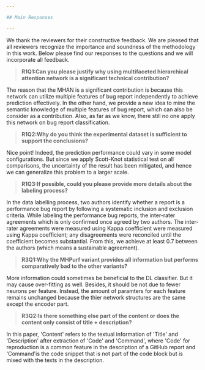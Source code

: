 ```yaml
---

## Main Responses

---
```


We thank the reviewers for their constructive feedback. We are pleased that all reviewers recognize the importance and soundness of the methodology in this work. Below please find our responses to the questions and we will incorporate all feedback. 

> **R1Q1:Can you please justify why using multifaceted hierarchical attention network is a significant technical contribution?**

The reason that the MHAN is a significant contribution is because this network can utilize multiple features of bug report independently to achieve prediction effectively. In the other hand, we provide a new idea to mine the semantic knowledge of multiple features of bug report, which can also be consider as a contribution. Also, as far as we know, there still no one apply this network on bug report classification. 

> **R1Q2:Why do you think the experimental dataset is sufficient to support the conclusions?**

Nice point! Indeed, the prediction performance could vary in some model configurations. But since we apply Scott-Knot statistical test on all comparisons, the uncertainty of the result has been mitigated, and hence we can generalize this problem to a larger scale. 

> **R1Q3:If possible, could you please provide more details about the labeling process?**

In the data labelling process, two authors identify whether a report is a performance bug report by following a systematic inclusion and exclusion criteria. While labeling the performance bug reports, the inter-rater agreements which is only confirmed once agreed by two authors. The inter-rater agreements were measured using Kappa coefficient were measured using Kappa coefficient; any disagreements were reconciled until the coefficient becomes substantial. From this, we achieve at least 0.7 between the authors (which means a sustainable agreement).  


> **R3Q1:Why the MHPurf variant provides all information but performs comparatively bad to the other variants?**

More information could sometimes be beneficial to the DL classifier. But it may cause over-fitting as well. Besides, it should be not due to fewer neurons per feature. Instead, the amount of paramters for each feature remains unchanged because the thier network structures are the same except the encoder part. 

> **R3Q2:Is there something else part of the content or does the content only consist of title + description?**

In this paper, 'Content' refers to the textual information of 'Title' and 'Description' after extraction of 'Code' and 'Command', where 'Code' for reproduction is a common feature in the description of a GitHub report and 'Command'is the code snippet that is not part of the code block but is mixed with the texts in the description.



  
